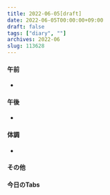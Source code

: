 ```yaml
---
title: 2022-06-05[draft]
date: 2022-06-05T00:00:00+09:00
draft: false
tags: ["diary", ""]
archives: 2022-06
slug: 113628
---
```

#### 午前
- 
#### 午後
- 
#### 体調
- 
#### その他
#### 今日のTabs